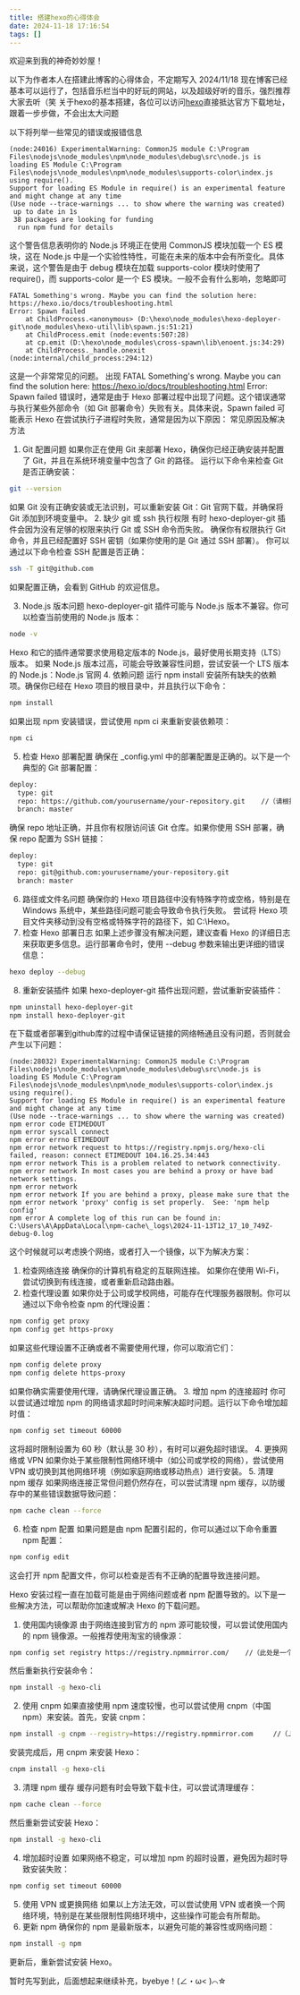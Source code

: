 ```yaml
---
title: 搭建hexo的心得体会
date: 2024-11-18 17:16:54
tags: []
---
```


欢迎来到我的神奇妙妙屋！

以下为作者本人在搭建此博客的心得体会，不定期写入
2024/11/18
现在博客已经基本可以运行了，包括音乐栏当中的好玩的网站，以及超级好听的音乐，强烈推荐大家去听（笑
关于hexo的基本搭建，各位可以访问[hexo](https://hexo.io/zh-cn/docs/)直接抵达官方下载地址，跟着一步步做，不会出太大问题

以下将列举一些常见的错误或报错信息


```plaintext
(node:24016) ExperimentalWarning: CommonJS module C:\Program Files\nodejs\node_modules\npm\node_modules\debug\src\node.js is loading ES Module C:\Program Files\nodejs\node_modules\npm\node_modules\supports-color\index.js using require().
Support for loading ES Module in require() is an experimental feature and might change at any time
(Use node --trace-warnings ... to show where the warning was created)
 up to date in 1s
 38 packages are looking for funding
  run npm fund for details
```

这个警告信息表明你的 Node.js 环境正在使用 CommonJS 模块加载一个 ES 模块，这在 Node.js 中是一个实验性特性，可能在未来的版本中会有所变化。具体来说，这个警告是由于 debug 模块在加载 supports-color 模块时使用了 require()，而 supports-color 是一个 ES 模块。一般不会有什么影响，忽略即可


```plaintext
FATAL Something's wrong. Maybe you can find the solution here: https://hexo.io/docs/troubleshooting.html  
Error: Spawn failed
    at ChildProcess.<anonymous> (D:\hexo\node_modules\hexo-deployer-git\node_modules\hexo-util\lib\spawn.js:51:21)
    at ChildProcess.emit (node:events:507:28)
    at cp.emit (D:\hexo\node_modules\cross-spawn\lib\enoent.js:34:29)
    at ChildProcess._handle.onexit (node:internal/child_process:294:12)
```


这是一个非常常见的问题。
出现 FATAL Something's wrong. Maybe you can find the solution here: https://hexo.io/docs/troubleshooting.html Error: Spawn failed 错误时，通常是由于 Hexo 部署过程中出现了问题。这个错误通常与执行某些外部命令（如 Git 部署命令）失败有关。具体来说，Spawn failed 可能表示 Hexo 在尝试执行子进程时失败，通常是因为以下原因：
常见原因及解决方法
1. Git 配置问题
如果你正在使用 Git 来部署 Hexo，确保你已经正确安装并配置了 Git，并且在系统环境变量中包含了 Git 的路径。
运行以下命令来检查 Git 是否正确安装：

```bash
git --version
```
如果 Git 没有正确安装或无法识别，可以重新安装 Git：Git 官网下载，并确保将 Git 添加到环境变量中。
2. 缺少 git 或 ssh 执行权限
有时 hexo-deployer-git 插件会因为没有足够的权限来执行 Git 或 SSH 命令而失败。
确保你有权限执行 Git 命令，并且已经配置好 SSH 密钥（如果你使用的是 Git 通过 SSH 部署）。
你可以通过以下命令检查 SSH 配置是否正确：

```bash
ssh -T git@github.com
```


如果配置正确，会看到 GitHub 的欢迎信息。

3. Node.js 版本问题
hexo-deployer-git 插件可能与 Node.js 版本不兼容。你可以检查当前使用的 Node.js 版本：

```bash
node -v
```
Hexo 和它的插件通常要求使用稳定版本的 Node.js，最好使用长期支持（LTS）版本。
如果 Node.js 版本过高，可能会导致兼容性问题，尝试安装一个 LTS 版本的 Node.js：Node.js 官网
4. 依赖问题
运行 npm install 安装所有缺失的依赖项。确保你已经在 Hexo 项目的根目录中，并且执行以下命令：

```bash
npm install
```
如果出现 npm 安装错误，尝试使用 npm ci 来重新安装依赖项：

```bash
npm ci
```
5. 检查 Hexo 部署配置
确保在 _config.yml 中的部署配置是正确的。以下是一个典型的 Git 部署配置：

```bash
deploy:
  type: git
  repo: https://github.com/yourusername/your-repository.git    //（请根据自己账户实际情况填写）
  branch: master
```
确保 repo 地址正确，并且你有权限访问该 Git 仓库。如果你使用 SSH 部署，确保 repo 配置为 SSH 链接：

```bash
deploy:
  type: git
  repo: git@github.com:yourusername/your-repository.git  
  branch: master
```
6. 路径或文件名问题
确保你的 Hexo 项目路径中没有特殊字符或空格，特别是在 Windows 系统中，某些路径问题可能会导致命令执行失败。
尝试将 Hexo 项目文件夹移动到没有空格或特殊字符的路径下，如 C:\Hexo。
7. 检查 Hexo 部署日志
如果上述步骤没有解决问题，建议查看 Hexo 的详细日志来获取更多信息。运行部署命令时，使用 --debug 参数来输出更详细的错误信息：

```bash
hexo deploy --debug
```
8. 重新安装插件
如果 hexo-deployer-git 插件出现问题，尝试重新安装插件：

```bash
npm uninstall hexo-deployer-git
npm install hexo-deployer-git
```
在下载或者部署到github库的过程中请保证链接的网络畅通且没有问题，否则就会产生以下问题：

```plaintext
(node:28032) ExperimentalWarning: CommonJS module C:\Program Files\nodejs\node_modules\npm\node_modules\debug\src\node.js is loading ES Module C:\Program Files\nodejs\node_modules\npm\node_modules\supports-color\index.js using require().
Support for loading ES Module in require() is an experimental feature and might change at any time
(Use node --trace-warnings ... to show where the warning was created)
npm error code ETIMEDOUT
npm error syscall connect
npm error errno ETIMEDOUT
npm error network request to https://registry.npmjs.org/hexo-cli failed, reason: connect ETIMEDOUT 104.16.25.34:443
npm error network This is a problem related to network connectivity.
npm error network In most cases you are behind a proxy or have bad network settings.
npm error network
npm error network If you are behind a proxy, please make sure that the
npm error network 'proxy' config is set properly.  See: 'npm help config'
npm error A complete log of this run can be found in: C:\Users\A\AppData\Local\npm-cache\_logs\2024-11-13T12_17_10_749Z-debug-0.log
```

这个时候就可以考虑换个网络，或者打入一个镜像，以下为解决方案：


1. 检查网络连接
确保你的计算机有稳定的互联网连接。
如果你在使用 Wi-Fi，尝试切换到有线连接，或者重新启动路由器。
2. 检查代理设置
如果你处于公司或学校网络，可能存在代理服务器限制。你可以通过以下命令检查 npm 的代理设置：

```bash
npm config get proxy
npm config get https-proxy
```
如果这些代理设置不正确或者不需要使用代理，你可以取消它们：

```bash
npm config delete proxy
npm config delete https-proxy
```
如果你确实需要使用代理，请确保代理设置正确。
3. 增加 npm 的连接超时
你可以尝试通过增加 npm 的网络请求超时时间来解决超时问题。运行以下命令增加超时值：

```bash
npm config set timeout 60000
```
这将超时限制设置为 60 秒（默认是 30 秒），有时可以避免超时错误。
4. 更换网络或 VPN
如果你处于某些限制性网络环境中（如公司或学校的网络），尝试使用 VPN 或切换到其他网络环境（例如家庭网络或移动热点）进行安装。
5. 清理 npm 缓存
如果网络连接正常但问题仍然存在，可以尝试清理 npm 缓存，以防缓存中的某些错误数据导致问题：

```bash
npm cache clean --force
```
6. 检查 npm 配置
如果问题是由 npm 配置引起的，你可以通过以下命令重置 npm 配置：

```bash
npm config edit
```
这会打开 npm 配置文件，你可以检查是否有不正确的配置导致连接问题。

Hexo 安装过程一直在加载可能是由于网络问题或者 npm 配置导致的。以下是一些解决方法，可以帮助你加速或解决 Hexo 的下载问题。

1. 使用国内镜像源
由于网络连接到官方的 npm 源可能较慢，可以尝试使用国内的 npm 镜像源。一般推荐使用淘宝的镜像源：

```bash
npm config set registry https://registry.npmmirror.com/    //（此处是一个镜像，可直接复制前面链接使用）
```
然后重新执行安装命令：

```bash
npm install -g hexo-cli
```
2. 使用 cnpm
如果直接使用 npm 速度较慢，也可以尝试使用 cnpm（中国 npm）来安装。首先，安装 cnpm：

```bash
npm install -g cnpm --registry=https://registry.npmmirror.com     //（上同，不再赘述）
```

安装完成后，用 cnpm 来安装 Hexo：

```bash
cnpm install -g hexo-cli
```
3. 清理 npm 缓存
缓存问题有时会导致下载卡住，可以尝试清理缓存：


```bash
npm cache clean --force
```
然后重新尝试安装 Hexo：


```bash
npm install -g hexo-cli
```
4. 增加超时设置
如果网络不稳定，可以增加 npm 的超时设置，避免因为超时导致安装失败：


```bash
npm config set timeout 60000
```
5. 使用 VPN 或更换网络
如果以上方法无效，可以尝试使用 VPN 或者换一个网络环境，特别是在某些限制性网络环境中，这些操作可能会有所帮助。
6. 更新 npm
确保你的 npm 是最新版本，以避免可能的兼容性或网络问题：


```bash
npm install -g npm
```
更新后，重新尝试安装 Hexo。

暂时先写到此，后面想起来继续补充，byebye！(∠・ω< )⌒☆
